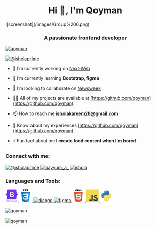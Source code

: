 <h1 align="center">Hi 👋, I'm Qoyman</h1>
![screenshot](/images/Group%206.png)
<h3 align="center">A passionate frontend developer</h3>

<p align="left"> <a href="https://github.com/ryo-ma/github-profile-trophy"><img src="https://github-profile-trophy.vercel.app/?username=qoyman" alt="qoyman" /></a> </p>

<p align="left"> <a href="https://twitter.com/@isholaprime" target="blank"><img src="https://img.shields.io/twitter/follow/@isholaprime?logo=twitter&style=for-the-badge" alt="@isholaprime" /></a> </p>

- 🔭 I’m currently working on [Next-Web](https://qoyman.github.io/Next-web/)

- 🌱 I’m currently learning **Bootstrap, figma**

- 👯 I’m looking to collaborate on [Newsweek](https://biodun-ojo.github.io/Newsweek-bootstrap-project/)

- 👨‍💻 All of my projects are available at [https://github.com/qoyman](https://github.com/qoyman)

- 📫 How to reach me **isholakareem28@gmail.com**

- 📄 Know about my experiences [https://github.com/qoyman](https://github.com/qoyman)

- ⚡ Fun fact about me **I create food content when I'm bored**

<h3 align="left">Connect with me:</h3>
<p align="left">
<a href="https://twitter.com/@isholaprime" target="blank"><img align="center" src="https://raw.githubusercontent.com/rahuldkjain/github-profile-readme-generator/master/src/images/icons/Social/twitter.svg" alt="@isholaprime" height="30" width="40" /></a>
<a href="https://instagram.com/qayyum_a_" target="blank"><img align="center" src="https://raw.githubusercontent.com/rahuldkjain/github-profile-readme-generator/master/src/images/icons/Social/instagram.svg" alt="qayyum_a_" height="30" width="40" /></a>
<a href="https://discord.gg/ishola" target="blank"><img align="center" src="https://raw.githubusercontent.com/rahuldkjain/github-profile-readme-generator/master/src/images/icons/Social/discord.svg" alt="ishola" height="30" width="40" /></a>
</p>

<h3 align="left">Languages and Tools:</h3>
<p align="left"> <a href="https://getbootstrap.com" target="_blank" rel="noreferrer"> <img src="https://raw.githubusercontent.com/devicons/devicon/master/icons/bootstrap/bootstrap-plain-wordmark.svg" alt="bootstrap" width="40" height="40"/> </a> <a href="https://www.w3schools.com/css/" target="_blank" rel="noreferrer"> <img src="https://raw.githubusercontent.com/devicons/devicon/master/icons/css3/css3-original-wordmark.svg" alt="css3" width="40" height="40"/> </a> <a href="https://www.djangoproject.com/" target="_blank" rel="noreferrer"> <img src="https://cdn.worldvectorlogo.com/logos/django.svg" alt="django" width="40" height="40"/> </a> <a href="https://www.figma.com/" target="_blank" rel="noreferrer"> <img src="https://www.vectorlogo.zone/logos/figma/figma-icon.svg" alt="figma" width="40" height="40"/> </a> <a href="https://www.w3.org/html/" target="_blank" rel="noreferrer"> <img src="https://raw.githubusercontent.com/devicons/devicon/master/icons/html5/html5-original-wordmark.svg" alt="html5" width="40" height="40"/> </a> <a href="https://developer.mozilla.org/en-US/docs/Web/JavaScript" target="_blank" rel="noreferrer"> <img src="https://raw.githubusercontent.com/devicons/devicon/master/icons/javascript/javascript-original.svg" alt="javascript" width="40" height="40"/> </a> <a href="https://www.python.org" target="_blank" rel="noreferrer"> <img src="https://raw.githubusercontent.com/devicons/devicon/master/icons/python/python-original.svg" alt="python" width="40" height="40"/> </a> </p>

<p><img align="center" src="https://github-readme-stats.vercel.app/api/top-langs?username=qoyman&show_icons=true&locale=en&layout=compact" alt="qoyman" /></p>

<p><img align="center" src="https://github-readme-streak-stats.herokuapp.com/?user=qoyman&" alt="qoyman" /></p>

